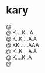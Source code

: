 # kary

@ <br/>
@ K....K...A.<br/>
@ K..K....A.A<br/>
@ KK......AAA<br/>
@ K..K....A.A<br/>
@ K....K..A<br/>
@ <br/>

<!--
@ ........
@ K..K..A.   @@   @ @
@ K.K..A.A  @ @  @ @
@ KK...AAA  @@   @ @
@ K.K..A.A  @ @   @
@ K..K.A @  @ @   @
@ .....
-->

